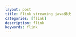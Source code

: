 ```yaml
---
layout: post
title: Flink streaming java模块
categories: [flink]
description: flink
keywords: flink
---
```



